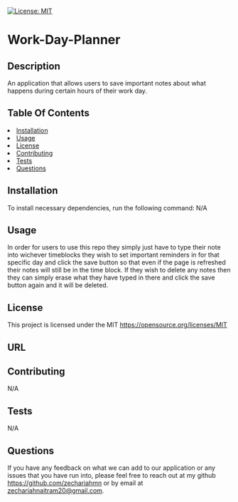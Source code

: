 [![License: MIT](https://img.shields.io/badge/License-MIT-yellow.svg)](https://opensource.org/licenses/MIT)
  # Work-Day-Planner

  ## Description
  An application that allows users to save important notes about what happens during certain hours of their work day.

## Table Of Contents
<li><a href="#installation">Installation</a></li>
<li><a href="#usage">Usage</a></li>
<li><a href="#license">License</a></li>
<li><a href="#contributing">Contributing</a></li>
<li><a href="#tests">Tests</a></li>
<li><a href="#questions">Questions</a></li>

## Installation
To install necessary dependencies, run the following command:
N/A

## Usage
In order for users to use this repo they simply just have to type their note into wichever timeblocks they wish to set important reminders in for that specific day and click the save button so that even if the page is refreshed their notes will still be in the time block. If they wish to delete any notes then they can simply erase what they have typed in there and click the save button again and it will be deleted.
## License
This project is licensed under the MIT https://opensource.org/licenses/MIT

## URL

## Contributing
N/A

## Tests
N/A

## Questions
If you have any feedback on what we can add to our application or any issues that you have run into, please feel free to reach out at my github https://github.com/zechariahmn or by email at zechariahnaitram20@gmail.com.
